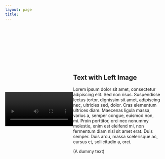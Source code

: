```yaml
---
layout: page
title: 
---
```


<style>
video
{
	       max-width: 220px;
               height: auto;
}

.image-left, .image-right
{
	margin: 10em 0;
}

@media (min-width: 20em)
{
	.image-left, .image-right
	{
		display: flex;
		align-items: center;
	}

	.image-left img
	{

		margin-right: 1em;
		float: left; /* fallback */
	}

	.image-right img
	{
		order: 1;
		margin-left: 1em;
		float: right; /* fallback */
	}
	
	/* clearfix for fallback */
	.image-left::after,
	.image-right::after
	{
		content: "";
  	display: block;
		clear: both;
	}
}

@media (min-width: 30em)
{
	.image-left img, .image-right img
	{
		flex-shrink: 0;
	}
}
</style>

<div class="image-left">
   <video controls>
      <source src="/assets/vid/travel.mp4" type="video/mp4">
         Your browser does not support the video tag.
      </video>
   <div>
      <h2> Text with Left Image </h2>
      <p>Lorem ipsum dolor sit amet, consectetur adipiscing elit. Sed non risus. Suspendisse lectus tortor, dignissim sit amet, adipiscing nec, ultricies sed, dolor. Cras elementum ultrices diam. Maecenas ligula massa, varius a, semper congue, euismod non, mi. Proin porttitor, orci nec nonummy molestie, enim est eleifend mi, non fermentum diam nisl sit amet erat. Duis semper. Duis arcu, massa scelerisque ac, cursus et, sollicitudin a, orci.</p>
      <footer>(A dummy text)</footer>
   </div>
</div>